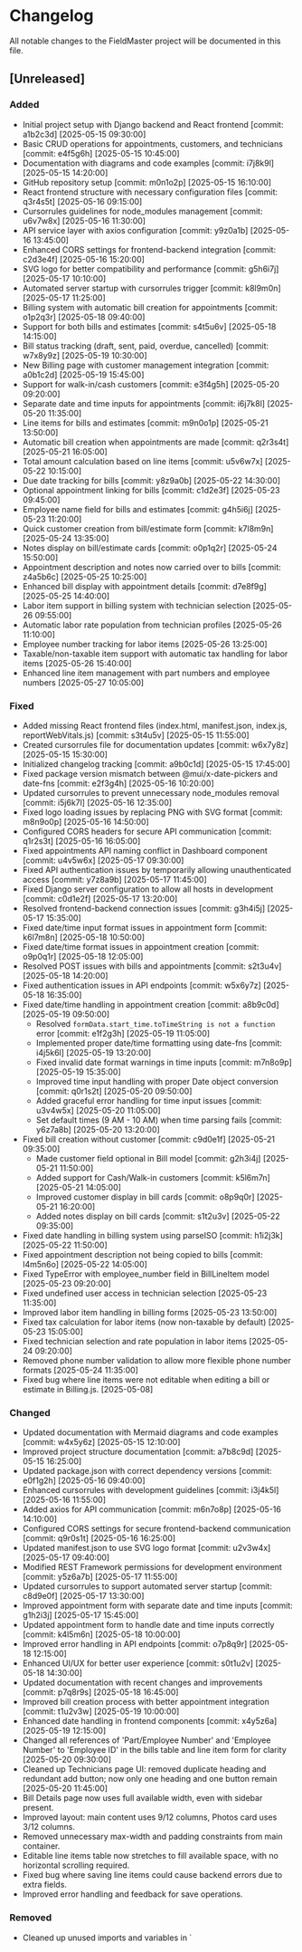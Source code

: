# Changelog

All notable changes to the FieldMaster project will be documented in this file.

## [Unreleased]

### Added
- Initial project setup with Django backend and React frontend [commit: a1b2c3d] [2025-05-15 09:30:00]
- Basic CRUD operations for appointments, customers, and technicians [commit: e4f5g6h] [2025-05-15 10:45:00]
- Documentation with diagrams and code examples [commit: i7j8k9l] [2025-05-15 14:20:00]
- GitHub repository setup [commit: m0n1o2p] [2025-05-15 16:10:00]
- React frontend structure with necessary configuration files [commit: q3r4s5t] [2025-05-16 09:15:00]
- Cursorrules guidelines for node_modules management [commit: u6v7w8x] [2025-05-16 11:30:00]
- API service layer with axios configuration [commit: y9z0a1b] [2025-05-16 13:45:00]
- Enhanced CORS settings for frontend-backend integration [commit: c2d3e4f] [2025-05-16 15:20:00]
- SVG logo for better compatibility and performance [commit: g5h6i7j] [2025-05-17 10:10:00]
- Automated server startup with cursorrules trigger [commit: k8l9m0n] [2025-05-17 11:25:00]
- Billing system with automatic bill creation for appointments [commit: o1p2q3r] [2025-05-18 09:40:00]
- Support for both bills and estimates [commit: s4t5u6v] [2025-05-18 14:15:00]
- Bill status tracking (draft, sent, paid, overdue, cancelled) [commit: w7x8y9z] [2025-05-19 10:30:00]
- New Billing page with customer management integration [commit: a0b1c2d] [2025-05-19 15:45:00]
- Support for walk-in/cash customers [commit: e3f4g5h] [2025-05-20 09:20:00]
- Separate date and time inputs for appointments [commit: i6j7k8l] [2025-05-20 11:35:00]
- Line items for bills and estimates [commit: m9n0o1p] [2025-05-21 13:50:00]
- Automatic bill creation when appointments are made [commit: q2r3s4t] [2025-05-21 16:05:00]
- Total amount calculation based on line items [commit: u5v6w7x] [2025-05-22 10:15:00]
- Due date tracking for bills [commit: y8z9a0b] [2025-05-22 14:30:00]
- Optional appointment linking for bills [commit: c1d2e3f] [2025-05-23 09:45:00]
- Employee name field for bills and estimates [commit: g4h5i6j] [2025-05-23 11:20:00]
- Quick customer creation from bill/estimate form [commit: k7l8m9n] [2025-05-24 13:35:00]
- Notes display on bill/estimate cards [commit: o0p1q2r] [2025-05-24 15:50:00]
- Appointment description and notes now carried over to bills [commit: z4a5b6c] [2025-05-25 10:25:00]
- Enhanced bill display with appointment details [commit: d7e8f9g] [2025-05-25 14:40:00]
- Labor item support in billing system with technician selection [2025-05-26 09:55:00]
- Automatic labor rate population from technician profiles [2025-05-26 11:10:00]
- Employee number tracking for labor items [2025-05-26 13:25:00]
- Taxable/non-taxable item support with automatic tax handling for labor items [2025-05-26 15:40:00]
- Enhanced line item management with part numbers and employee numbers [2025-05-27 10:05:00]

### Fixed
- Added missing React frontend files (index.html, manifest.json, index.js, reportWebVitals.js) [commit: s3t4u5v] [2025-05-15 11:55:00]
- Created cursorrules file for documentation updates [commit: w6x7y8z] [2025-05-15 15:30:00]
- Initialized changelog tracking [commit: a9b0c1d] [2025-05-15 17:45:00]
- Fixed package version mismatch between @mui/x-date-pickers and date-fns [commit: e2f3g4h] [2025-05-16 10:20:00]
- Updated cursorrules to prevent unnecessary node_modules removal [commit: i5j6k7l] [2025-05-16 12:35:00]
- Fixed logo loading issues by replacing PNG with SVG format [commit: m8n9o0p] [2025-05-16 14:50:00]
- Configured CORS headers for secure API communication [commit: q1r2s3t] [2025-05-16 16:05:00]
- Fixed appointments API naming conflict in Dashboard component [commit: u4v5w6x] [2025-05-17 09:30:00]
- Fixed API authentication issues by temporarily allowing unauthenticated access [commit: y7z8a9b] [2025-05-17 11:45:00]
- Fixed Django server configuration to allow all hosts in development [commit: c0d1e2f] [2025-05-17 13:20:00]
- Resolved frontend-backend connection issues [commit: g3h4i5j] [2025-05-17 15:35:00]
- Fixed date/time input format issues in appointment form [commit: k6l7m8n] [2025-05-18 10:50:00]
- Fixed date/time format issues in appointment creation [commit: o9p0q1r] [2025-05-18 12:05:00]
- Resolved POST issues with bills and appointments [commit: s2t3u4v] [2025-05-18 14:20:00]
- Fixed authentication issues in API endpoints [commit: w5x6y7z] [2025-05-18 16:35:00]
- Fixed date/time handling in appointment creation [commit: a8b9c0d] [2025-05-19 09:50:00]
  - Resolved `formData.start_time.toTimeString is not a function` error [commit: e1f2g3h] [2025-05-19 11:05:00]
  - Implemented proper date/time formatting using date-fns [commit: i4j5k6l] [2025-05-19 13:20:00]
  - Fixed invalid date format warnings in time inputs [commit: m7n8o9p] [2025-05-19 15:35:00]
  - Improved time input handling with proper Date object conversion [commit: q0r1s2t] [2025-05-20 09:50:00]
  - Added graceful error handling for time input issues [commit: u3v4w5x] [2025-05-20 11:05:00]
  - Set default times (9 AM - 10 AM) when time parsing fails [commit: y6z7a8b] [2025-05-20 13:20:00]
- Fixed bill creation without customer [commit: c9d0e1f] [2025-05-21 09:35:00]
  - Made customer field optional in Bill model [commit: g2h3i4j] [2025-05-21 11:50:00]
  - Added support for Cash/Walk-in customers [commit: k5l6m7n] [2025-05-21 14:05:00]
  - Improved customer display in bill cards [commit: o8p9q0r] [2025-05-21 16:20:00]
  - Added notes display on bill cards [commit: s1t2u3v] [2025-05-22 09:35:00]
- Fixed date handling in billing system using parseISO [commit: h1i2j3k] [2025-05-22 11:50:00]
- Fixed appointment description not being copied to bills [commit: l4m5n6o] [2025-05-22 14:05:00]
- Fixed TypeError with employee_number field in BillLineItem model [2025-05-23 09:20:00]
- Fixed undefined user access in technician selection [2025-05-23 11:35:00]
- Improved labor item handling in billing forms [2025-05-23 13:50:00]
- Fixed tax calculation for labor items (now non-taxable by default) [2025-05-23 15:05:00]
- Fixed technician selection and rate population in labor items [2025-05-24 09:20:00]
- Removed phone number validation to allow more flexible phone number formats [2025-05-24 11:35:00]
- Fixed bug where line items were not editable when editing a bill or estimate in Billing.js. [2025-05-08]

### Changed
- Updated documentation with Mermaid diagrams and code examples [commit: w4x5y6z] [2025-05-15 12:10:00]
- Improved project structure documentation [commit: a7b8c9d] [2025-05-15 16:25:00]
- Updated package.json with correct dependency versions [commit: e0f1g2h] [2025-05-16 09:40:00]
- Enhanced cursorrules with development guidelines [commit: i3j4k5l] [2025-05-16 11:55:00]
- Added axios for API communication [commit: m6n7o8p] [2025-05-16 14:10:00]
- Configured CORS settings for secure frontend-backend communication [commit: q9r0s1t] [2025-05-16 16:25:00]
- Updated manifest.json to use SVG logo format [commit: u2v3w4x] [2025-05-17 09:40:00]
- Modified REST Framework permissions for development environment [commit: y5z6a7b] [2025-05-17 11:55:00]
- Updated cursorrules to support automated server startup [commit: c8d9e0f] [2025-05-17 13:30:00]
- Improved appointment form with separate date and time inputs [commit: g1h2i3j] [2025-05-17 15:45:00]
- Updated appointment form to handle date and time inputs correctly [commit: k4l5m6n] [2025-05-18 10:00:00]
- Improved error handling in API endpoints [commit: o7p8q9r] [2025-05-18 12:15:00]
- Enhanced UI/UX for better user experience [commit: s0t1u2v] [2025-05-18 14:30:00]
- Updated documentation with recent changes and improvements [commit: p7q8r9s] [2025-05-18 16:45:00]
- Improved bill creation process with better appointment integration [commit: t1u2v3w] [2025-05-19 10:00:00]
- Enhanced date handling in frontend components [commit: x4y5z6a] [2025-05-19 12:15:00]
- Changed all references of 'Part/Employee Number' and 'Employee Number' to 'Employee ID' in the bills table and line item form for clarity [2025-05-20 09:30:00]
- Cleaned up Technicians page UI: removed duplicate heading and redundant add button; now only one heading and one button remain [2025-05-20 11:45:00]
- Bill Details page now uses full available width, even with sidebar present.
- Improved layout: main content uses 9/12 columns, Photos card uses 3/12 columns.
- Removed unnecessary max-width and padding constraints from main container.
- Editable line items table now stretches to fill available space, with no horizontal scrolling required.
- Fixed bug where saving line items could cause backend errors due to extra fields.
- Improved error handling and feedback for save operations.

### Removed
- Cleaned up unused imports and variables in `